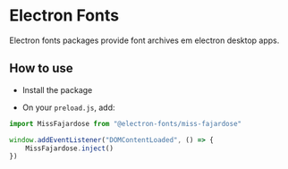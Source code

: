 # Electron Fonts

Electron fonts packages provide font archives em electron desktop apps.

## How to use

* Install the package

* On your `preload.js`, add:

```ts
import MissFajardose from "@electron-fonts/miss-fajardose"

window.addEventListener("DOMContentLoaded", () => {
    MissFajardose.inject()
})
```
